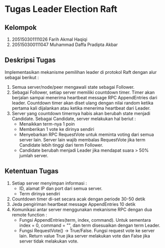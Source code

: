 # Tugas Leader Election Raft

## Kelompok
1. 205150301111026 Farih Akmal Haqiqi
2. 205150300111047 Muhammad Daffa Pradipta Akbar

## Deskripsi Tugas
Implementasikan mekanisme pemilihan leader di protokol Raft dengan alur sebagai berikut :

1. Semua server/node/peer mengawali state sebagai Follower.
2. Sebagai Follower, setiap server memiliki countdown timer. Timer akan berjalan sampai menerima heartbeat message RPC AppendEntries dari leader. Countdown timer akan diset ulang dengan nilai random ketika pertama kali dijalankan atau ketika menerima heartbeat dari Leader.
3. Server yang countdown timernya habis akan berubah state menjadi Candidate. Sebagai Candidate, server melakukan hal beriut :
    - Menaikkan term-nya 1 poin
    - Memberikan 1 vote ke dirinya sendiri
    - Menyebarkan RPC RequestVote untuk meminta voting dari semua server lain. Server lain wajib membalas RequestVote jika term Candidate lebih tinggi dari term Follower.
    - Candidate berubah menjadi Leader jika mendapat suara > 50% jumlah server.

## Ketentuan Tugas
1. Setiap server menyimpan informasi :
    - ID, alamat IP dan port dari semua server.
    - Term dirinya sendiri
2. Countdown timer di-set secara acak dengan periode 30-50 detik
3. Jeda pengiriman heartbeat message AppendEntries 10 detik
4. Komunikasi antar server menggunakan mekanisme RPC dengan dua remote function :
    - Fungsi AppendEntries(term, index, command). Untuk sementara index = 0, command = "", dan term disesuaikan dengan term Leader.
    - Fungsi RequestVote() -> True/False. Fungsi request vote ke server lain. Return value True jika server melakukan vote dan False jika server tidak melakukan vote. 
